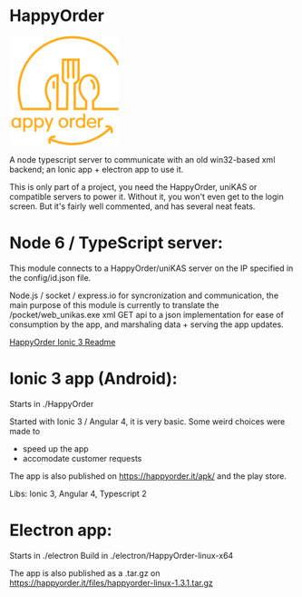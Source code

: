 # HappyOrder
![HappyOrder][logo]


A node typescript server to communicate with an old win32-based xml backend; an Ionic app + electron app to use it.

This is only part of a project, you need the HappyOrder, uniKAS or compatible servers to power it.  Without it, you won't even get to the login screen.
But it's fairly well commented, and has several neat feats.

# Node 6 / TypeScript server:

This module connects to a HappyOrder/uniKAS server on the IP specified in the config/id.json file.

Node.js / socket / express.io for syncronization and communication,
the main purpose of this module is currently to translate the
/pocket/web_unikas.exe xml GET api to a json implementation
for ease of consumption by the app, and marshaling data + serving the app updates.

[HappyOrder Ionic 3 Readme](HappyOrder/README.md)

# Ionic 3 app (Android):

Starts in ./HappyOrder

Started with Ionic 3 / Angular 4, it is very basic.
Some weird choices were made to 

- speed up the app
- accomodate customer requests

The app is also published on https://happyorder.it/apk/ and the play store.

Libs: Ionic 3, Angular 4, Typescript 2

# Electron app:

Starts in ./electron
Build in ./electron/HappyOrder-linux-x64

The app is also published as a .tar.gz on https://happyorder.it/files/happyorder-linux-1.3.1.tar.gz

[logo]: https://github.com/riczorn/happyorder/raw/master/HappyOrder/resources/android/icon/drawable-xxxhdpi-icon.png "HappyOrder logo"
